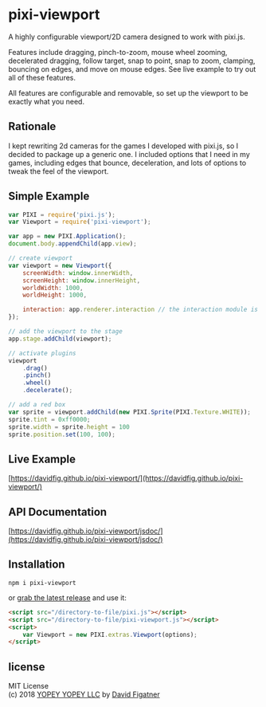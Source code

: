 # pixi-viewport
A highly configurable viewport/2D camera designed to work with pixi.js.

Features include dragging, pinch-to-zoom, mouse wheel zooming, decelerated dragging, follow target, snap to point, snap to zoom, clamping, bouncing on edges, and move on mouse edges. See live example to try out all of these features.

All features are configurable and removable, so set up the viewport to be exactly what you need.

## Rationale
I kept rewriting 2d cameras for the games I developed with pixi.js, so I decided to package up a generic one. I included options that I need in my games, including edges that bounce, deceleration, and lots of options to tweak the feel of the viewport. 

## Simple Example
```js
var PIXI = require('pixi.js');
var Viewport = require('pixi-viewport');

var app = new PIXI.Application();
document.body.appendChild(app.view);

// create viewport
var viewport = new Viewport({
    screenWidth: window.innerWidth,
    screenHeight: window.innerHeight,
    worldWidth: 1000,
    worldHeight: 1000,

    interaction: app.renderer.interaction // the interaction module is important for wheel() to work properly when renderer.view is placed or scaled
});

// add the viewport to the stage
app.stage.addChild(viewport);

// activate plugins
viewport
    .drag()
    .pinch()
    .wheel()
    .decelerate();

// add a red box
var sprite = viewport.addChild(new PIXI.Sprite(PIXI.Texture.WHITE));
sprite.tint = 0xff0000;
sprite.width = sprite.height = 100
sprite.position.set(100, 100);
```

## Live Example
[https://davidfig.github.io/pixi-viewport/](https://davidfig.github.io/pixi-viewport/)

## API Documentation
[https://davidfig.github.io/pixi-viewport/jsdoc/](https://davidfig.github.io/pixi-viewport/jsdoc/)

## Installation

    npm i pixi-viewport

or [grab the latest release](https://github.com/davidfig/pixi-viewport/releases/) and use it:

```html
<script src="/directory-to-file/pixi.js"></script>
<script src="/directory-to-file/pixi-viewport.js"></script>
<script>
    var Viewport = new PIXI.extras.Viewport(options);
</script>
```

## license  
MIT License  
(c) 2018 [YOPEY YOPEY LLC](https://yopeyopey.com/) by [David Figatner](https://twitter.com/yopey_yopey/)
